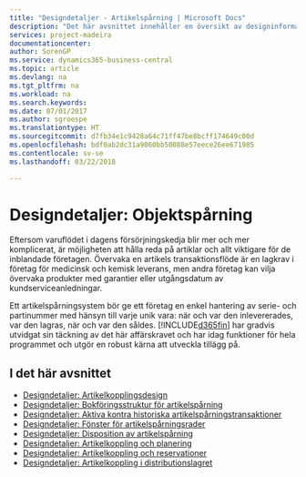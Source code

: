 ```yaml
---
title: "Designdetaljer - Artikelspårning | Microsoft Docs"
description: "Det här avsnittet innehåller en översikt av designinformation för artikelspårning."
services: project-madeira
documentationcenter: 
author: SorenGP
ms.service: dynamics365-business-central
ms.topic: article
ms.devlang: na
ms.tgt_pltfrm: na
ms.workload: na
ms.search.keywords: 
ms.date: 07/01/2017
ms.author: sgroespe
ms.translationtype: HT
ms.sourcegitcommit: d7fb34e1c9428a64c71ff47be8bcff174649c00d
ms.openlocfilehash: bdf0ab2dc31a9060bb50088e57eece26ee671985
ms.contentlocale: sv-se
ms.lasthandoff: 03/22/2018

---
```

# <a name="design-details-item-tracking"></a>Designdetaljer: Objektspårning
Eftersom varuflödet i dagens försörjningskedja blir mer och mer komplicerat, är möjligheten att hålla reda på artiklar och allt viktigare för de inblandade företagen. Övervaka en artikels transaktionsflöde är en lagkrav i företag för medicinsk och kemisk leverans, men andra företag kan vilja övervaka produkter med garantier eller utgångsdatum av kundserviceanledningar.  

Ett artikelspårningsystem bör ge ett företag en enkel hantering av serie- och partinummer med hänsyn till varje unik vara: när och var den inlevererades, var den lagras, när och var den såldes. [!INCLUDE[d365fin](includes/d365fin_md.md)] har gradvis utvidgat sin täckning av det här affärskravet och har idag funktioner för hela programmet och utgör en robust kärna att utveckla tillägg på.  

## <a name="in-this-section"></a>I det här avsnittet  
* [Designdetaljer: Artikelkopplingsdesign](design-details-item-tracking-design.md)  
* [Designdetaljer: Bokföringsstruktur för artikelspårning](design-details-item-tracking-posting-structure.md)  
* [Designdetaljer: Aktiva kontra historiska artikelspårningstransaktioner](design-details-active-versus-historic-item-tracking-entries.md)  
* [Designdetaljer: Fönster för artikelspårningsrader](design-details-item-tracking-lines-window.md)  
* [Designdetaljer: Disposition av artikelspårning](design-details-item-tracking-availability.md)  
* [Designdetaljer: Artikelkoppling och planering](design-details-item-tracking-and-planning.md)  
* [Designdetaljer: Artikelkoppling och reservationer](design-details-item-tracking-and-reservations.md)  
* [Designdetaljer: Artikelkoppling i distributionslagret](design-details-item-tracking-in-the-warehouse.md)

